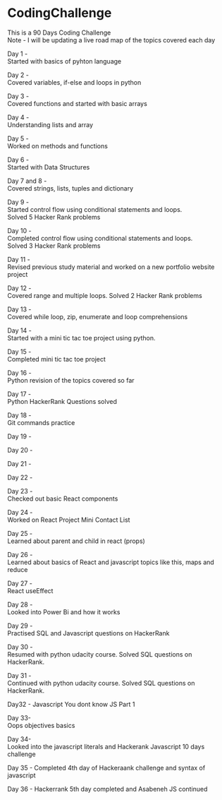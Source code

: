 # CodingChallenge <br/>
This is a 90 Days Coding Challenge <br/>
Note - I will be updating a live road map of the topics covered each day 

Day 1 - <br/>
Started with basics of pyhton language 

Day 2 - <br/>
Covered variables, if-else and loops in python 

Day 3 - <br/>
Covered functions and started with basic arrays 

Day 4 - <br/>
Understanding lists and array 

Day 5 - <br/>
Worked on methods and functions

Day 6 - <br/>
Started with Data Structures 

Day 7 and 8 - <br/>
Covered strings, lists, tuples and dictionary

Day 9 - <br/>
Started control flow using conditional statements and loops. <br/>
Solved 5 Hacker Rank problems  

Day 10 - <br/>
Completed control flow using conditional statements and loops. <br/>
Solved 3 Hacker Rank problems  

Day 11 - <br/>
Revised previous study material and worked on a new portfolio website project

Day 12 - <br/>
Covered range and multiple loops. Solved 2 Hacker Rank problems

Day 13 - <br/>
Covered while loop, zip, enumerate and loop comprehensions

Day 14 - <br/>
Started with a mini tic tac toe project using python.

Day 15 - <br/>
Completed mini tic tac toe project 

Day 16 - <br/>
Python revision of the topics covered so far 

Day 17 - <br/>
Python HackerRank Questions solved

Day 18 - <br/>
Git commands practice

Day 19 -

Day 20 -

Day 21 -

Day 22 - 

Day 23 - <br/>
Checked out basic React components 

Day 24 - <br/>
Worked on React Project Mini Contact List 

Day 25 - <br/>
Learned about parent and child in react (props)

Day 26 -  <br/>
Learned about basics of React and javascript topics like this, maps and reduce

Day 27 - <br/>
React useEffect

Day 28 - <br/>
Looked into Power Bi and how it works

Day 29 - <br/>
Practised SQL and Javascript questions on HackerRank

Day 30 - <br/>
Resumed with python udacity course. Solved SQL questions on HackerRank. 

Day 31 - <br/>
Continued with python udacity course. Solved SQL questions on HackerRank. 

Day32 - Javascript You dont know JS Part 1 

Day 33- <br/>
Oops objectives basics

Day 34- <br/>
Looked into the javascript literals and Hackerank Javascript 10 days challenge

Day 35 - 
Completed 4th day of Hackeraank challenge and syntax of javascript

Day 36 - 
Hackerrank 5th day completed and Asabeneh JS continued
